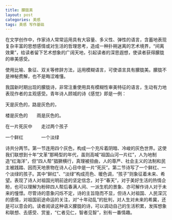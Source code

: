 ```yaml
---
title: 朦胧美
layout: post
categories: 美感
tags: 美感 写作基础
---
```


在文学创作中，作家诗人常常运用具有大容量、多义性、弹性的语言，含蓄地表现复杂丰富的思想感情或对生活的哲理思考，造成一种扑朔迷离的艺术境界，“间离效果”，给读者留下艺术想象的广阔天地，引起读者的深思遐想，使读者获得朦胧的审美感受。

使用比喻、象征、双关等修辞方法，运用模糊语言，可使语言具有朦胧美。朦胧不是神秘费解，也不是晦涩难懂。

我国新时期出现的朦胧诗，非常注重使用具有模糊性审美特征的语言，生动有力地表现作者的主观感受。青年诗人顾城的诗《感觉》即是一例：

天是灰色的，路是灰色的，

楼是灰色的　　雨是灰色的。



在一片死灰中　　走过两个孩子

一个鲜红　　　　一个淡绿

诗共分两节。第一节连用四个灰色，构成一个充斥着阴暗、冷峻的灰色世界。这使我们联想到十年“文革”那畸型的年代，虽则高喊“祖国山河一片红”，人为地制造“红海洋”，但“四人帮”猖獗横行，真理被扭曲，人的尊严、社会主义的法制和民主被践踏、因而天地景物在诗人心目中是一片“死灰”。第二节诗写了一个鲜红、一个淡绿的孩子。其中“鲜红”、“淡绿”构成亮色、暖色调，“孩子”则象征着未来、希望。表现了诗人对祖国光明前途的坚定信念，对于“春天”，对于美好生活的热情企盼，也可以理解为粉碎四人帮后春满人间、一派生机的景象、亦可解作诗人对于未来的憧憬。尽管诗的意象闪烁不定，诗的主旨隐而不显，但诗人对祖国、人民深沉的感情，对祖国前途命运的关注，对“十年动乱”的批判，对人生对未来的希冀，还是可以意会的。读者阅读这种语义朦胧的诗，可以调动自己的生活积累，发挥想象和联想、去感受、赏鉴，“仁者见仁，智者见智”，别有一番情趣。 